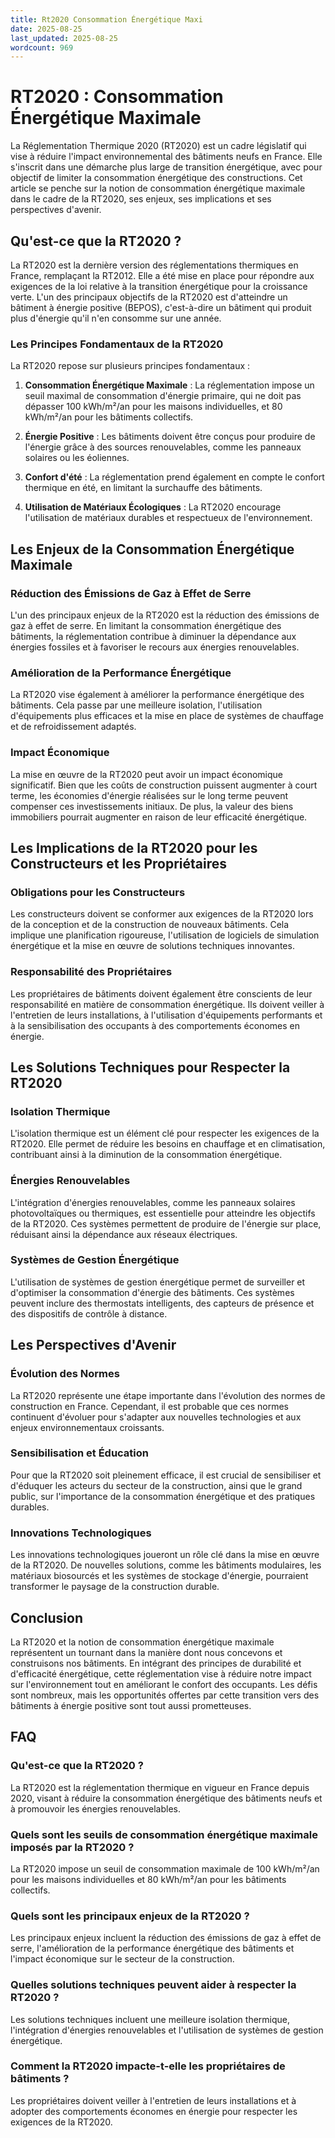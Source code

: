 ```yaml
---
title: Rt2020 Consommation Énergétique Maxi
date: 2025-08-25
last_updated: 2025-08-25
wordcount: 969
---
```


# RT2020 : Consommation Énergétique Maximale

La Réglementation Thermique 2020 (RT2020) est un cadre législatif qui vise à réduire l'impact environnemental des bâtiments neufs en France. Elle s'inscrit dans une démarche plus large de transition énergétique, avec pour objectif de limiter la consommation énergétique des constructions. Cet article se penche sur la notion de consommation énergétique maximale dans le cadre de la RT2020, ses enjeux, ses implications et ses perspectives d'avenir.

## Qu'est-ce que la RT2020 ?

La RT2020 est la dernière version des réglementations thermiques en France, remplaçant la RT2012. Elle a été mise en place pour répondre aux exigences de la loi relative à la transition énergétique pour la croissance verte. L'un des principaux objectifs de la RT2020 est d'atteindre un bâtiment à énergie positive (BEPOS), c'est-à-dire un bâtiment qui produit plus d'énergie qu'il n'en consomme sur une année.

### Les Principes Fondamentaux de la RT2020

La RT2020 repose sur plusieurs principes fondamentaux :

1. **Consommation Énergétique Maximale** : La réglementation impose un seuil maximal de consommation d'énergie primaire, qui ne doit pas dépasser 100 kWh/m²/an pour les maisons individuelles, et 80 kWh/m²/an pour les bâtiments collectifs.

2. **Énergie Positive** : Les bâtiments doivent être conçus pour produire de l'énergie grâce à des sources renouvelables, comme les panneaux solaires ou les éoliennes.

3. **Confort d'été** : La réglementation prend également en compte le confort thermique en été, en limitant la surchauffe des bâtiments.

4. **Utilisation de Matériaux Écologiques** : La RT2020 encourage l'utilisation de matériaux durables et respectueux de l'environnement.

## Les Enjeux de la Consommation Énergétique Maximale

### Réduction des Émissions de Gaz à Effet de Serre

L'un des principaux enjeux de la RT2020 est la réduction des émissions de gaz à effet de serre. En limitant la consommation énergétique des bâtiments, la réglementation contribue à diminuer la dépendance aux énergies fossiles et à favoriser le recours aux énergies renouvelables.

### Amélioration de la Performance Énergétique

La RT2020 vise également à améliorer la performance énergétique des bâtiments. Cela passe par une meilleure isolation, l'utilisation d'équipements plus efficaces et la mise en place de systèmes de chauffage et de refroidissement adaptés.

### Impact Économique

La mise en œuvre de la RT2020 peut avoir un impact économique significatif. Bien que les coûts de construction puissent augmenter à court terme, les économies d'énergie réalisées sur le long terme peuvent compenser ces investissements initiaux. De plus, la valeur des biens immobiliers pourrait augmenter en raison de leur efficacité énergétique.

## Les Implications de la RT2020 pour les Constructeurs et les Propriétaires

### Obligations pour les Constructeurs

Les constructeurs doivent se conformer aux exigences de la RT2020 lors de la conception et de la construction de nouveaux bâtiments. Cela implique une planification rigoureuse, l'utilisation de logiciels de simulation énergétique et la mise en œuvre de solutions techniques innovantes.

### Responsabilité des Propriétaires

Les propriétaires de bâtiments doivent également être conscients de leur responsabilité en matière de consommation énergétique. Ils doivent veiller à l'entretien de leurs installations, à l'utilisation d'équipements performants et à la sensibilisation des occupants à des comportements économes en énergie.

## Les Solutions Techniques pour Respecter la RT2020

### Isolation Thermique

L'isolation thermique est un élément clé pour respecter les exigences de la RT2020. Elle permet de réduire les besoins en chauffage et en climatisation, contribuant ainsi à la diminution de la consommation énergétique.

### Énergies Renouvelables

L'intégration d'énergies renouvelables, comme les panneaux solaires photovoltaïques ou thermiques, est essentielle pour atteindre les objectifs de la RT2020. Ces systèmes permettent de produire de l'énergie sur place, réduisant ainsi la dépendance aux réseaux électriques.

### Systèmes de Gestion Énergétique

L'utilisation de systèmes de gestion énergétique permet de surveiller et d'optimiser la consommation d'énergie des bâtiments. Ces systèmes peuvent inclure des thermostats intelligents, des capteurs de présence et des dispositifs de contrôle à distance.

## Les Perspectives d'Avenir

### Évolution des Normes

La RT2020 représente une étape importante dans l'évolution des normes de construction en France. Cependant, il est probable que ces normes continuent d'évoluer pour s'adapter aux nouvelles technologies et aux enjeux environnementaux croissants.

### Sensibilisation et Éducation

Pour que la RT2020 soit pleinement efficace, il est crucial de sensibiliser et d'éduquer les acteurs du secteur de la construction, ainsi que le grand public, sur l'importance de la consommation énergétique et des pratiques durables.

### Innovations Technologiques

Les innovations technologiques joueront un rôle clé dans la mise en œuvre de la RT2020. De nouvelles solutions, comme les bâtiments modulaires, les matériaux biosourcés et les systèmes de stockage d'énergie, pourraient transformer le paysage de la construction durable.

## Conclusion

La RT2020 et la notion de consommation énergétique maximale représentent un tournant dans la manière dont nous concevons et construisons nos bâtiments. En intégrant des principes de durabilité et d'efficacité énergétique, cette réglementation vise à réduire notre impact sur l'environnement tout en améliorant le confort des occupants. Les défis sont nombreux, mais les opportunités offertes par cette transition vers des bâtiments à énergie positive sont tout aussi prometteuses.

## FAQ

### Qu'est-ce que la RT2020 ?

La RT2020 est la réglementation thermique en vigueur en France depuis 2020, visant à réduire la consommation énergétique des bâtiments neufs et à promouvoir les énergies renouvelables.

### Quels sont les seuils de consommation énergétique maximale imposés par la RT2020 ?

La RT2020 impose un seuil de consommation maximale de 100 kWh/m²/an pour les maisons individuelles et 80 kWh/m²/an pour les bâtiments collectifs.

### Quels sont les principaux enjeux de la RT2020 ?

Les principaux enjeux incluent la réduction des émissions de gaz à effet de serre, l'amélioration de la performance énergétique des bâtiments et l'impact économique sur le secteur de la construction.

### Quelles solutions techniques peuvent aider à respecter la RT2020 ?

Les solutions techniques incluent une meilleure isolation thermique, l'intégration d'énergies renouvelables et l'utilisation de systèmes de gestion énergétique.

### Comment la RT2020 impacte-t-elle les propriétaires de bâtiments ?

Les propriétaires doivent veiller à l'entretien de leurs installations et à adopter des comportements économes en énergie pour respecter les exigences de la RT2020.